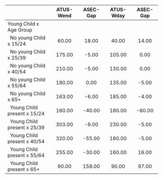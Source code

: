 
|                      |    ATUS-Wend |     ASEC-Gap |    ATUS-Wday |     ASEC-Gap |
| -------------------- | :----------: | :----------: | :----------: | :----------: |
| Young Child x Age Group |              |              |              |              |
| &nbsp;&nbsp;No young Child x 15/24 |        60.00 |        18.00 |        40.00 |        14.00 |
| &nbsp;&nbsp;No young Child x 25/39 |       175.00 |        -5.00 |       105.00 |         0.00 |
| &nbsp;&nbsp;No young Child x 40/54 |       210.00 |        -5.00 |       130.00 |         0.00 |
| &nbsp;&nbsp;No young Child x 55/64 |       180.00 |         0.00 |       135.00 |        -5.00 |
| &nbsp;&nbsp;No young Child x 65+ |       163.00 |        -6.00 |       185.00 |        -4.00 |
| &nbsp;&nbsp;Young Child present x 15/24 |       160.00 |       -40.00 |       180.00 |       -60.00 |
| &nbsp;&nbsp;Young Child present x 25/39 |       303.00 |        -9.00 |       230.00 |        -5.00 |
| &nbsp;&nbsp;Young Child present x 40/54 |       320.00 |       -55.00 |       180.00 |        -5.00 |
| &nbsp;&nbsp;Young Child present x 55/64 |       255.00 |       -30.00 |       160.00 |        16.00 |
| &nbsp;&nbsp;Young Child present x 65+ |        90.00 |       158.00 |        90.00 |        97.00 |

